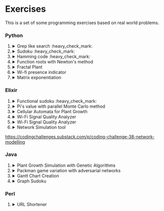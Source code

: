 # Exercises
This is a set of some programming exercises based on real world problems. 

### Python

1. <details><summary>Grep like search :heavy_check_mark:</summary><p>This exercise involves creating a script that can search for specific patterns or keywords in a given text file, similar to the Unix "grep" command.</p><p>Reference: https://www.youtube.com/watch?v=bKzonnwoR2I </p><details>
3. <details><summary>Sudoku :heavy_check_mark:</summary>This exercise involves writing a program to create and solve a Sudoku puzzle. The goal is to create an algorithm that can fill in all the empty squares on a 9x9 Sudoku grid according to the game's rules.</p><p>Reference: https://www.youtube.com/watch?v=8lhxIOAfDss</p><p>Concepts: recursion, backtraking</p></details>
4. <details><summary>Hamming code :heavy_check_mark:</summary><p><p>This exercise involves implementing a Hamming code encoder and decoder. Hamming codes are a type of error-correcting code used in digital communications to detect and correct errors that may occur during transmission.</p><p>Reference: https://www.youtube.com/watch?v=X8jsijhllIA&t=331s </p></details>
5. <details><summary>Function roots with Newton's method</summary><p>This exercise involves writing a program to find the root of a given function using the Newton's method. The goal is to create an algorithm that can approximate the root of a function with high accuracy.</p></details>
6. <details><summary>Fractal Plant</summary><p>This exercise involves creating a program to generate a fractal plant using L-systems. An L-system is a mathematical model that can be used to describe the growth patterns of plants. The program should take as input an L-system string and use it to generate a fractal plant with branches, leaves, and flowers.</p></details>
7. <details><summary>Wi-fi presence indicator</summary><p>This exercise involves creating a program that uses sniffers to detect the presence or absence and the radio signal received power of Wi-Fi signals from nearby devices and uses this information to determine the occupancy status of a location.</p></details>
8. <details><summary>Matrix exponentiation</summary><p></p></details>


### Elixir

1. <details><summary>Functional sudoku :heavy_check_mark:</summary><p>This exercise involves creating a program to solve a Sudoku puzzle using functional programming principles in Elixir. The program should be able to generate random Sudoku puzzles and solve them using a recursive algorithm.</p></details>
2. <details><summary>Pi's value with parallel Monte Carlo method</summary><p>This exercise involves approximating the value of Pi using the Monte Carlo method in a parallel way with Elixir. The program should generate a large number of random points within the unit square, calculate the distance of each point to the origin, and then use the ratio of the number of points inside the unit circle to the total number of points generated to approximate the value of Pi. The program should use parallelism to speed up the calculations.</p></details>
3. <details><summary>Cellular Automata for Plant Growth</summary><p>This exercise involves creating a program to simulate the growth patterns of plants using cellular automata. Cellular automata are mathematical models that can be used to simulate the behavior of complex systems. The program should use cellular automata to simulate the growth of plants over time, taking into account factors such as sunlight, nutrients, and water.</p></details>

4. <details><summary>Wi-Fi Signal Quality Analyzer</summary><p> This exercise involves creating a program that analyzes the quality of Wi-Fi signals in a given area. The program should use a Wi-Fi adapter to scan for nearby networks and measure the signal quality (e.g. signal-to-noise ratio, interference level) of each network. The program should then use this data to identify potential sources of interference or other factors that may affect Wi-Fi performance. This exercise could be extended by adding features such as automated troubleshooting or network optimization recommendations.</p></details>

4. <details><summary>Wi-Fi Signal Quality Analyzer</summary><p> This exercise involves creating a program that analyzes the quality of Wi-Fi signals in a given area. The program should use a Wi-Fi adapter to scan for nearby networks and measure the signal quality (e.g. signal-to-noise ratio, interference level) of each network. The program should then use this data to identify potential sources of interference or other factors that may affect Wi-Fi performance. This exercise could be extended by adding features such as automated troubleshooting or network optimization recommendations.</p></details>

5. <details><summary>Network Simulation tool</summary><p> .</p></details>
https://codingchallenges.substack.com/p/coding-challenge-38-network-modelling
  

### Java

1. <details><summary>Plant Growth Simulation with Genetic Algorithms</summary><p>This exercise involves creating a program to simulate the growth patterns of plants using genetic algorithms. Genetic algorithms are search algorithms that can be used to find optimal solutions to complex problems. The program should use genetic algorithms to simulate the growth of plants over time, taking into account factors such as sunlight, nutrients, and water, and optimize the growth patterns to maximize plant growth and yield.</p></details>
2. <details><summary>Packman game variation with adversarial networks</summary><p></p></details> <!--- packman and ghosts with superpowers (shoot, cross walls, invisible, become ghost) -->
3. <details><summary>Gantt Chart Creation</summary><p>Develop a program to create a gantt chart with the information of a project and its tasks.</p></details>
4. <details><summary>Graph Sudoku</summary><p></p></details>

### Perl

1. <details><summary>URL Shortener</summary><p></p></details>
<!--
### C

1. <details><summary></summary><p></p></details>


### Javascript


### R


### Rust



### Go



-->
